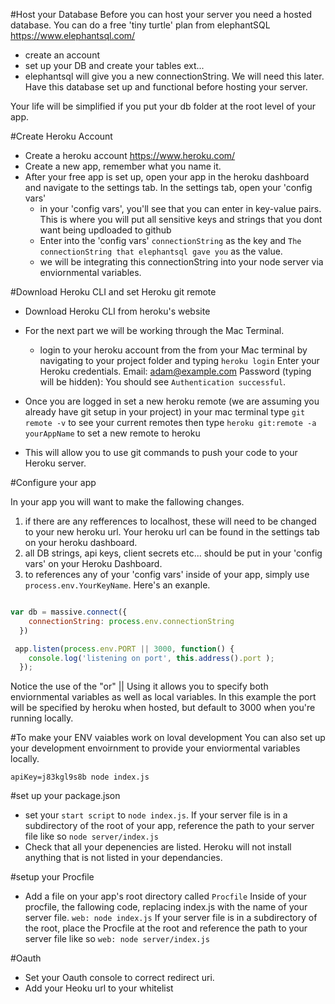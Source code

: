 
#Host your Database
Before you can host your server you need a hosted database. 
You can do a free 'tiny turtle' plan from elephantSQL https://www.elephantsql.com/
 - create an account
 - set up your DB and create your tables ext...
 - elephantsql will give you a new connectionString. We will need this later. 
Have this database set up and functional before hosting your server. 

Your life will be simplified if you put your db folder at the root level of your app. 

#Create Heroku Account
- Create a heroku account   https://www.heroku.com/
- Create a new app, remember what you name it. 
- After your free app is set up, open your app in the heroku dashboard and navigate to the settings tab. In the settings tab, open your 'config vars'
  - in your 'config vars', you'll see that you can enter in key-value pairs. This is where you will put all sensitive keys and strings that you dont want being updloaded to github 
  - Enter into the 'config vars' `connectionString` as the key and ` The connectionString that elephantsql gave you ` as the value. 
  - we will be integrating this connectionString into your node server via enviornmental variables.

#Download Heroku CLI and set Heroku git remote
- Download Heroku CLI from heroku's website
- For the next part we will be working through the Mac Terminal. 
  - login to your heroku account from the from your Mac terminal by navigating to your project folder and typing `heroku login`
      Enter your Heroku credentials.
      Email: adam@example.com
      Password (typing will be hidden):
      You should see `Authentication successful`.

- Once you are logged in set a new heroku remote (we are assuming you already have git setup in your project)
  in your mac terminal type `git remote -v` to see your current remotes
  then type `heroku git:remote -a yourAppName` to set a new remote to heroku
- This will allow you to use git commands to push your code to your Heroku server. 


#Configure your app

In your app you will want to make the fallowing changes. 

  1. if there are any refferences to localhost, these will need to be changed to your new heroku url. Your heroku url can be found in the settings tab on your heroku dashboard.
  2. all DB strings, api keys, client secrets etc... should be put in your 'config vars' on your Heroku Dashboard. 
  3. to references any of your 'config vars' inside of your app, simply use `process.env.YourKeyName`. Here's an exanple. 

```javascript

var db = massive.connect({
    connectionString: process.env.connectionString
  })

 app.listen(process.env.PORT || 3000, function() {
    console.log('listening on port', this.address().port );
  });

```

Notice the use of the "or" || 
Using it allows you to specify both enviornmental variables as well as local variables. In this example the port will be specified by heroku when hosted, but default to 3000 when you're running locally. 


#To make your ENV vaiables work on loval development
You can also set up your development envoirnment to provide your enviormental variables locally.

`apiKey=j83kgl9s8b node index.js`


#set up your package.json 
- set your `start script` to  `node index.js`. If your server file is in a subdirectory of the root of your app, reference the path to your server file like so `node server/index.js` 
- Check that all your depenencies are listed. Heroku will not install anything that is not listed in your dependancies. 

#setup your Procfile 
- Add a file on your app's root directory called `Procfile` 
Inside of your procfile, the fallowing code, replacing index.js with the name of your server file. 
`web: node index.js`  If your server file is in a subdirectory of the root, place the Procfile at the root and reference the path to your server file like so `web: node server/index.js` 

#Oauth
- Set your Oauth console to correct redirect uri. 
- Add your Heoku url to your whitelist 
